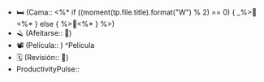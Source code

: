
- 🛏️  (Cama:: <%* if ((moment(tp.file.title).format("W") % 2) == 0) { _%>🤍<%* } else { %>💙<%* } %>)
 - 🪒 (Afeitarse:: 🤍)
- 📽️ (Película:: ) ^Pelicula
- 🗓️ (Revisión:: 🤍)
- ProductivityPulse::